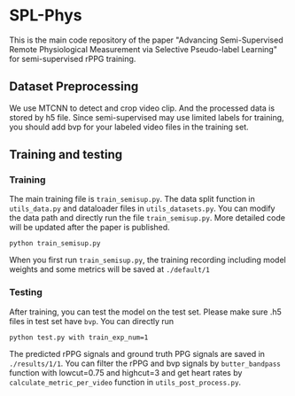 # SPL-Phys



This is the main code repository of the paper "Advancing Semi-Supervised Remote Physiological Measurement via Selective
Pseudo-label Learning" for semi-supervised rPPG training.


## Dataset Preprocessing
We use MTCNN to detect and crop video clip. And the processed data is stored by h5 file.
Since semi-supervised may use limited labels for training, you should add bvp for your labeled video files in the training set.



## Training and testing

### Training
The main training file is `train_semisup.py`. The data split function in `utils_data.py` and  dataloader files in `utils_datasets.py`. You can modify the data path and directly run the file `train_semisup.py`.
 More detailed code will be updated after the paper is published.

```
python train_semisup.py
```
When you first run `train_semisup.py`, the training recording including model weights and some metrics will be saved at `./default/1`

### Testing

After training, you can test the model on the test set. Please make sure .h5 files in test set have `bvp`. You can directly run
```
python test.py with train_exp_num=1
```
The predicted rPPG signals and ground truth PPG signals are saved in `./results/1/1`. You can filter the rPPG and bvp signals by `butter_bandpass` function with lowcut=0.75 and highcut=3 and get heart rates by `calculate_metric_per_video` function in `utils_post_process.py`. 
